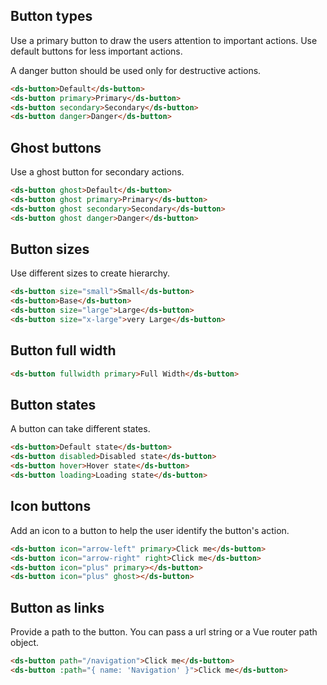 ## Button types

Use a primary button to draw the users attention to important actions. Use default buttons for less important actions.

A danger button should be used only for destructive actions.

```html
<ds-button>Default</ds-button>
<ds-button primary>Primary</ds-button>
<ds-button secondary>Secondary</ds-button>
<ds-button danger>Danger</ds-button>
```

## Ghost buttons

Use a ghost button for secondary actions.

```html
<ds-button ghost>Default</ds-button>
<ds-button ghost primary>Primary</ds-button>
<ds-button ghost secondary>Secondary</ds-button>
<ds-button ghost danger>Danger</ds-button>
```

## Button sizes

Use different sizes to create hierarchy.

```html
<ds-button size="small">Small</ds-button>
<ds-button>Base</ds-button>
<ds-button size="large">Large</ds-button>
<ds-button size="x-large">very Large</ds-button>
```

## Button full width

```html
<ds-button fullwidth primary>Full Width</ds-button>
```

## Button states

A button can take different states.

```html
<ds-button>Default state</ds-button>
<ds-button disabled>Disabled state</ds-button>
<ds-button hover>Hover state</ds-button>
<ds-button loading>Loading state</ds-button>
```

## Icon buttons

Add an icon to a button to help the user identify the button's action.

```html
<ds-button icon="arrow-left" primary>Click me</ds-button>
<ds-button icon="arrow-right" right>Click me</ds-button>
<ds-button icon="plus" primary></ds-button>
<ds-button icon="plus" ghost></ds-button>
```

## Button as links

Provide a path to the button. You can pass a url string or a Vue router path object.

```html
<ds-button path="/navigation">Click me</ds-button>
<ds-button :path="{ name: 'Navigation' }">Click me</ds-button>
```
